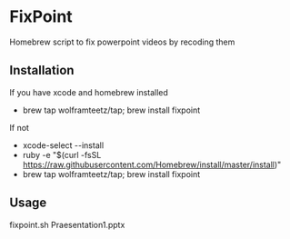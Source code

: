 # FixPoint
Homebrew script to fix powerpoint videos by recoding them

## Installation

If you have xcode and homebrew installed
- brew tap wolframteetz/tap; brew install fixpoint

If not
- xcode-select --install
- ruby -e "$(curl -fsSL https://raw.githubusercontent.com/Homebrew/install/master/install)"
- brew tap wolframteetz/tap; brew install fixpoint

## Usage
fixpoint.sh Praesentation1.pptx 
